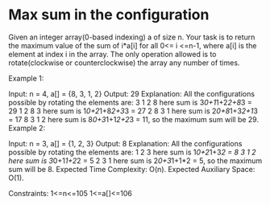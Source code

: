 # Max sum in the configuration

Given an integer array(0-based indexing) a of size n. Your task is to return the maximum value of the sum of i*a[i] for all 0<= i <=n-1, where a[i] is the element at index i in the array. The only operation allowed is to rotate(clockwise or counterclockwise) the array any number of times.

Example 1:

Input: n = 4, a[] = {8, 3, 1, 2}
Output: 29
Explanation: All the configurations possible by rotating the elements are:
3 1 2 8 here sum is 3*0+1*1+2*2+8*3 = 29
1 2 8 3 here sum is 1*0+2*1+8*2+3*3 = 27
2 8 3 1 here sum is 2*0+8*1+3*2+1*3 = 17
8 3 1 2 here sum is 8*0+3*1+1*2+2*3 = 11, so the maximum sum will be 29.
Example 2:

Input: n = 3, a[] = {1, 2, 3}
Output: 8
Explanation: All the configurations possible by rotating the elements are:
1 2 3 here sum is 1*0+2*1+3*2 = 8
3 1 2 here sum is 3*0+1*1+2*2 = 5
2 3 1 here sum is 2*0+3*1+1*2 = 5, so the maximum sum will be 8.
Expected Time Complexity: O(n).
Expected Auxiliary Space: O(1).

Constraints:
1<=n<=105
1<=a[]<=106